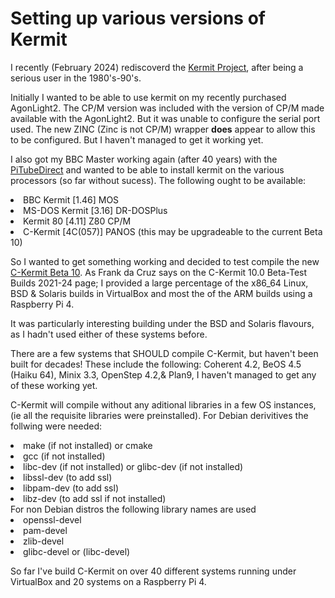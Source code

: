 # Setting up various versions of Kermit
I recently (February 2024) rediscoverd the [Kermit Project](https://kermitproject.org), after being a serious user in the 1980's-90's.

Initially I wanted to be able to use kermit on my recently purchased AgonLight2. The CP/M version was included with the version of CP/M made available with the AgonLight2. But it was unable to configure the serial port used.
The new ZINC (Zinc is not CP/M) wrapper <b>does</b> appear to allow this to be configured. But I haven't managed to get it working yet.

I also got my BBC Master working again (after 40 years) with the [PiTubeDirect](https://github.com/mbernardi1961/PiTubeDoc) and wanted to be able to install kermit on the various processors (so far without sucess). The following ought to be available: 
<li>BBC Kermit [1.46] MOS 
<li>MS-DOS Kermit [3.16] DR-DOSPlus
<li>Kermit 80 [4.11] Z80 CP/M
<li>C-Kermit [4C(057)] PANOS (this may be upgradeable to the current Beta 10)

So I wanted to get something working and decided to test compile the new [C-Kermit Beta 10](https://www.kermitproject.org/ck10devbuilds.html).
As Frank da Cruz says on the C-Kermit 10.0 Beta-Test Builds 2021-24 page; I provided a large percentage of the x86_64 Linux, BSD &amp; Solaris builds in VirtualBox and most the of the ARM builds using a Raspberry Pi 4.

It was particularly interesting building under the BSD and Solaris flavours, as I hadn't used either of these systems before.

There are a few systems that SHOULD compile C-Kermit, but haven't been built for decades! These include the following: Coherent 4.2, BeOS 4.5 (Haiku 64), Minix 3.3, OpenStep 4.2,&amp; Plan9, I haven't managed to get any of these working yet.

C-Kermit will compile without any aditional libraries in a few OS instances, (ie all the requisite libraries were preinstalled). 
For Debian derivitives the follwing were needed:
<li>make (if not installed) or cmake
<li>gcc (if not installed)
<li>libc-dev (if not installed) or
glibc-dev (if not installed)
<li>libssl-dev (to add ssl)
<li>libpam-dev (to add ssl)
<li>libz-dev (to add ssl if not installed)<br>
For non Debian distros the following library names are used<br>
<li>openssl-devel
<li>pam-devel
<li>zlib-devel
<li>glibc-devel or (libc-devel)

So far I've build C-Kermit on over 40 different systems running under VirtualBox and 20 systems on a Raspberry Pi 4.
